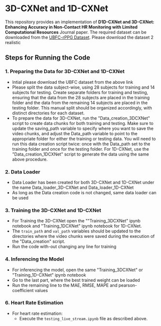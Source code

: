 # 3D-CXNet and 1D-CXNet

This repository provides an implementation of **D1D-CXNet and 3D-CXNet: Enhancing Accuracy in Non-Contact HR Monitoring with Limited Computational Resources** Journal paper. 
The required dataset can be downloaded from the [UBFC-rPPG Dataset](https://sites.google.com/view/ybenezeth/ubfcrppg). Please download the dataset 2 realistic

## Steps for Running the Code

### 1. Preparing the Data for 3D-CXNet and 1D-CXNet 
- Intial please download the UBFC dataset from the above link
- Please split the data subject-wise, using 28 subjects for training and 14 subjects for testing. Create separate folders for training and testing, ensuring that the data from the 28 subjects are placed in the training folder and the data from the remaining 14 subjects are placed in the testing folder. This manual split should be organized accordingly, with distinct directories for each dataset.
- To prepare the data for 3D-CXNet, run the "Data_creation_3DCXNet" script to create data chunks for both training and testing. Make sure to update the saving_path variable to specify where you want to save the video chunks, and adjust the Data_path variable to point
  to the appropriate folder for either the training or testing data. You will need to run this data creation script twice: once with the Data_path set to the training folder and once for the testing folder. For 1D-CXNet, use the "Data_creation_1DCXNet" script to generate
  the data using the same above procedure.
  




### 2. Data Loader
- Data Loader has been created for both 3D-CXNet and 1D-CXNet under the name Data_loader_3D-CXNet and Data_loader_1D-CXNet
- As long as the Data creation code is not changed, same data loader can be used

### 3. Training the 3D-CXNet and 1D-CXNet
- For Training the 3D-CXNet open the ""Training_3DCXNet" ipynb notebook and "Training_1DCXNet" ipynb notebook for 1D-CXNet.
- The `train_path` and `val_path` variables should be updated to the directories where the video chunks were saved during the execution of the "Data_creation" script.
-  Run the code with-out changing any line for training


### 4. Inferencing the Model
- For inferencing the model, open the same "Training_3DCXNet" or "Training_1D-CXNet" ipynb notebook
- Go to the last part, where the best trained weight can be loaded
- Run the remaining line to the MAE, RMSE, MAPE and pearson-coefficient values



### 6. Heart Rate Estimation
- For heart rate estimation:
  - Execute the `testing_live_stream.ipynb` file as described above.
